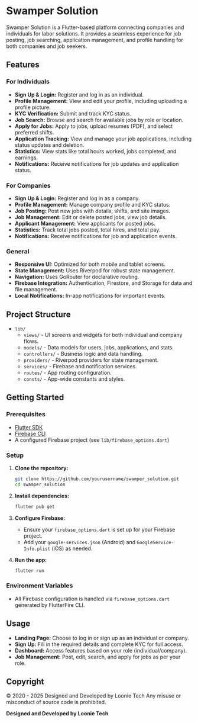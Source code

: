 # Swamper Solution

Swamper Solution is a Flutter-based platform connecting companies and individuals for labor solutions. It provides a seamless experience for job posting, job searching, application management, and profile handling for both companies and job seekers.

## Features

### For Individuals
- **Sign Up & Login:** Register and log in as an individual.
- **Profile Management:** View and edit your profile, including uploading a profile picture.
- **KYC Verification:** Submit and track KYC status.
- **Job Search:** Browse and search for available jobs by role or location.
- **Apply for Jobs:** Apply to jobs, upload resumes (PDF), and select preferred shifts.
- **Application Tracking:** View and manage your job applications, including status updates and deletion.
- **Statistics:** View stats like total hours worked, jobs completed, and earnings.
- **Notifications:** Receive notifications for job updates and application status.

### For Companies
- **Sign Up & Login:** Register and log in as a company.
- **Profile Management:** Manage company profile and KYC status.
- **Job Posting:** Post new jobs with details, shifts, and site images.
- **Job Management:** Edit or delete posted jobs, view job details.
- **Applicant Management:** View applicants for posted jobs.
- **Statistics:** Track total jobs posted, total hires, and total pay.
- **Notifications:** Receive notifications for job and application events.

### General
- **Responsive UI:** Optimized for both mobile and tablet screens.
- **State Management:** Uses Riverpod for robust state management.
- **Navigation:** Uses GoRouter for declarative routing.
- **Firebase Integration:** Authentication, Firestore, and Storage for data and file management.
- **Local Notifications:** In-app notifications for important events.

## Project Structure

- `lib/`
  - `views/` - UI screens and widgets for both individual and company flows.
  - `models/` - Data models for users, jobs, applications, and stats.
  - `controllers/` - Business logic and data handling.
  - `providers/` - Riverpod providers for state management.
  - `services/` - Firebase and notification services.
  - `routes/` - App routing configuration.
  - `consts/` - App-wide constants and styles.

## Getting Started

### Prerequisites

- [Flutter SDK](https://flutter.dev/docs/get-started/install)
- [Firebase CLI](https://firebase.google.com/docs/cli)
- A configured Firebase project (see `lib/firebase_options.dart`)

### Setup

1. **Clone the repository:**
   ```sh
   git clone https://github.com/yourusername/swamper_solution.git
   cd swamper_solution
   ```

2. **Install dependencies:**
   ```sh
   flutter pub get
   ```

3. **Configure Firebase:**
   - Ensure your `firebase_options.dart` is set up for your Firebase project.
   - Add your `google-services.json` (Android) and `GoogleService-Info.plist` (iOS) as needed.

4. **Run the app:**
   ```sh
   flutter run
   ```

### Environment Variables

- All Firebase configuration is handled via `firebase_options.dart` generated by FlutterFire CLI.

## Usage

- **Landing Page:** Choose to log in or sign up as an individual or company.
- **Sign Up:** Fill in the required details and complete KYC for full access.
- **Dashboard:** Access features based on your role (individual/company).
- **Job Management:** Post, edit, search, and apply for jobs as per your role.

## Copyright

© 2020 - 2025 Designed and Developed by Loonie Tech
Any misuse or misconduct of source code is prohibited.

**Designed and Developed by Loonie Tech**
